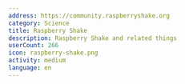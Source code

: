 ```yaml
---
address: https://community.raspberryshake.org
category: Science
title: Raspberry Shake
description: Raspberry Shake and related things
userCount: 266
icon: raspberry-shake.png
activity: medium
language: en
---
```

